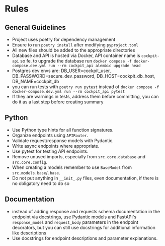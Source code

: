 # Rules

## General Guidelines
- Project uses poetry for dependency management
- Ensure to run `poetry install` after modifying `pyproject.toml`
- All new files should be added to the appropriate directories
- Database and API is hosted via Docker, API container name is `cockpit-api` so fe. to upgrade the database run `docker compose -f docker-compose.dev.yml run --rm cockpit_api alembic upgrade head`
- Postgres dev envs are: DB_USER=cockpit_user, DB_PASSWORD=secure_dev_password, DB_HOST=cockpit_db_host, DB_NAME=cockpit_db
- you can run tests with `poetry run pytest` instead of `docker compose -f docker-compose.dev.yml run --rm cockpit_api pytest`
- If they are warnings in tests, address them before committing, you can do it as a last step before creating summary

## Python
- Use Python type hints for all function signatures.
- Organize endpoints using `APIRouter`.
- Validate request/response models with Pydantic.
- Write async endpoints where appropriate.
- Use pytest for testing API endpoints.
- Remove unused imports, especially from `src.core.database` and `src.core.config`.
- When creating a models remember to use `BaseModel` from `src.models.base`/`.base`.
- Do not put anything in `__init_.py` files, even documentation, if there is no obligatory need to do so


## Documentation
- instead of adding response and requests schema documentation in the endpoint via docstrings, use Pydantic models and FastAPI's `response_model` and `request_body` parameters in the endpoint decorators, but you can still use docstrings for additional information like descriptions
- Use docstrings for endpoint descriptions and parameter explanations.